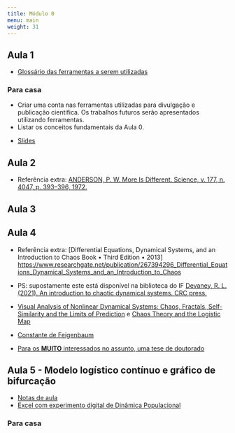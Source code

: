 ```yaml
---
title: Módulo 0
menu: main
weight: 31
---
```


<!-- # Aula 1 -->

<!-- Link Youtube:, example https://www.youtube.com/watch?v=w7Ft2ymGmfc
{{< youtube w7Ft2ymGmfc >}}-->

<!-- Slides:, example https://www.youtube.com/watch?v=w7Ft2ymGmfc
{{< youtube w7Ft2ymGmfc >}}-->

## Aula 1

- [Glossário das ferramentas a serem utilizadas](/modulo0/glossario/)

### Para casa

* Criar uma conta nas ferramentas utilizadas para divulgação e publicação cientifica. Os trabalhos futuros serão apresentados utilizando ferramentas.
* Listar os conceitos fundamentais da Aula 0.

- [Slides](IFA736_Aula1_Slides.pdf)

## Aula 2

- Referência extra: [ANDERSON, P. W. More Is Different. Science, v. 177, n. 4047, p. 393–396, 1972.](csp_177_.bib)

## Aula 3

## Aula 4

- Referência extra: [Differential Equations, Dynamical Systems, and an Introduction to Chaos
Book • Third Edition • 2013] https://www.researchgate.net/publication/267394296_Differential_Equations_Dynamical_Systems_and_an_Introduction_to_Chaos

- PS: supostamente este está disponível na biblioteca do IF [Devaney, R. L. (2021). An introduction to chaotic dynamical systems. CRC press.
](https://www.researchgate.net/publication/355658928_An_Introduction_to_Chaotic_Dynamical_Systems)
 
- [Visual Analysis of Nonlinear Dynamical Systems: Chaos, Fractals, Self-Similarity and the Limits of Prediction](https://www.researchgate.net/publication/306226253_Visual_Analysis_of_Nonlinear_Dynamical_Systems_Chaos_Fractals_Self-Similarity_and_the_Limits_of_Prediction) e [Chaos Theory and the Logistic Map](https://geoffboeing.com/2015/03/chaos-theory-logistic-map/)

- [Constante de Feigenbaum](https://www.youtube.com/watch?v=ETrYE4MdoLQ)

- [Para os **MUITO** interessados no assunto, uma tese de doutorado](Feigenbaum_scaling_in_discrete_dynamical_systems_Keith_Briggs_PhD.pdf)

## Aula 5 - Modelo logístico contínuo e gráfico de bifurcação

 - [Notas de aula](ModeloLogisticoContínuo.pdf)
 - [Excel com experimento digital de Dinâmica Populacional](Dinamicapopulacao_mapalogistico.xlsx)

 ### Para casa

<!-- Recriar a tabela  -->